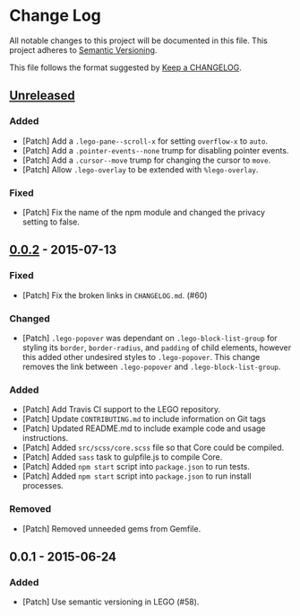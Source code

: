 # Change Log
All notable changes to this project will be documented in this file.
This project adheres to [Semantic Versioning](http://semver.org/).

This file follows the format suggested by [Keep a CHANGELOG](https://github.com/olivierlacan/keep-a-changelog).

## [Unreleased][unreleased]
### Added
- [Patch] Add a `.lego-pane--scroll-x` for setting `overflow-x` to `auto`.
- [Patch] Add a `.pointer-events--none` trump for disabling pointer events.
- [Patch] Add a `.cursor--move` trump for changing the cursor to `move`.
- [Patch] Allow `.lego-overlay` to be extended with `%lego-overlay`.

### Fixed
- [Patch] Fix the name of the npm module and changed the privacy setting to false.

## [0.0.2][0.0.2] - 2015-07-13
### Fixed
- [Patch] Fix the broken links in `CHANGELOG.md`. (#60)

### Changed
- [Patch] `.lego-popover` was dependant on `.lego-block-list-group` for styling its `border`, `border-radius`, and `padding` of child elements, however this added other undesired styles to `.lego-popover`. This change removes the link between `.lego-popover` and `.lego-block-list-group`.

### Added
- [Patch] Add Travis CI support to the LEGO repository.
- [Patch] Update `CONTRIBUTING.md` to include information on Git tags
- [Patch] Updated README.md to include example code and usage instructions.
- [Patch] Added `src/scss/core.scss` file so that Core could be compiled.
- [Patch] Added `sass` task to gulpfile.js to compile Core.
- [Patch] Added `npm start` script into `package.json` to run tests.
- [Patch] Added `npm start` script into `package.json` to run install processes.

### Removed
- [Patch] Removed unneeded gems from Gemfile.

## 0.0.1 - 2015-06-24
### Added
- [Patch] Use semantic versioning in LEGO (#58).

[unreleased]: https://github.com/optimizely/lego/compare/v0.0.2...HEAD
[0.0.2]: https://github.com/optimizely/lego/compare/v0.0.1...v0.0.2
